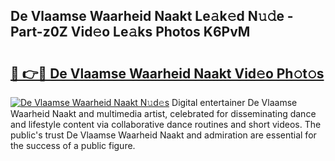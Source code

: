 ## De Vlaamse Waarheid Naakt Le𝚊k𝚎d N𝚞𝚍e - Part-z0Z Vid𝚎o Le𝚊ks Photos K6PvM

# <h2><a href="http://fb5qqx.evod.top/?m=De+Vlaamse+Waarheid+Naakt">🔗 👉🔴 De Vlaamse Waarheid Naakt Vid𝚎o Ph𝚘t𝚘s</a></h2>

[![De Vlaamse Waarheid Naakt N𝚞d𝚎s](https://i.imgur.com/8V9OHl7.gif)](http://fb5qqx.evod.top/?m=De+Vlaamse+Waarheid+Naakt)
Digital entertainer De Vlaamse Waarheid Naakt and multimedia artist, celebrated for disseminating dance and lifestyle content via collaborative dance routines and short videos. The public's trust De Vlaamse Waarheid Naakt and admiration are essential for the success of a public figure. 
